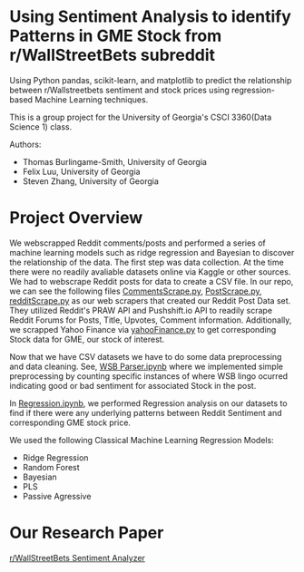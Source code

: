 # Using Sentiment Analysis to identify Patterns in GME Stock from r/WallStreetBets subreddit
Using Python pandas, scikit-learn, and matplotlib to predict the relationship between r/Wallstreetbets sentiment and stock prices using regression-based Machine Learning techniques.

This is a group project for the University of Georgia's CSCI 3360(Data Science 1) class.

Authors:
  - Thomas Burlingame-Smith, University of Georgia
  - Felix Luu, University of Georgia
  - Steven Zhang, University of Georgia

# Project Overview
We webscrapped Reddit comments/posts and performed a series of machine learning models such as ridge regression and Bayesian to discover the relationship of the data. The first step was data collection. At the time there were no readily avaliable datasets online via Kaggle or other sources. We had to webscrape Reddit posts for data to create a CSV file. In our repo, we can see the following files [CommentsScrape.py](https://github.com/stevenzhang070302/WSBSentimentDataScience/blob/main/CommentsScrape.py), [PostScrape.py](https://github.com/stevenzhang070302/WSBSentimentDataScience/blob/main/PostScrape.py), [redditScrape.py](https://github.com/stevenzhang070302/WSBSentimentDataScience/blob/main/redditScrape.py) as our web scrapers that created our Reddit Post Data set. They utilized Reddit's PRAW API and Pushshift.io API to readily scrape Reddit Forums for Posts, Title, Upvotes, Comment information. Additionally, we scrapped Yahoo Finance via [yahooFinance.py](https://github.com/stevenzhang070302/WSBSentimentDataScience/blob/main/yahooFinance.py) to get corresponding Stock data for GME, our stock of interest.

Now that we have CSV datasets we have to do some data preprocessing and data cleaning. See, [WSB Parser.ipynb](https://github.com/stevenzhang070302/WSBSentimentDataScience/blob/main/WSB%20Parser.ipynb) where we implemented simple preprocessing by counting specific instances of where WSB lingo ocurred indicating good or bad sentiment for associated Stock in the post. 

In [Regression.ipynb](https://github.com/stevenzhang070302/WSBSentimentDataScience/blob/main/Regression.ipynb), we performed Regression analysis on our datasets to find if there were any underlying patterns between Reddit Sentiment and corresponding GME stock price.

We used the following Classical Machine Learning Regression Models:
 - Ridge Regression
 - Random Forest
 - Bayesian
 - PLS
 - Passive Agressive


# Our Research Paper *<Please Click>*
[r/WallStreetBets Sentiment Analyzer](https://drive.google.com/file/d/1VkaRAKsLlO3ebpmFYt-b72TsTpt4QN60/view)


